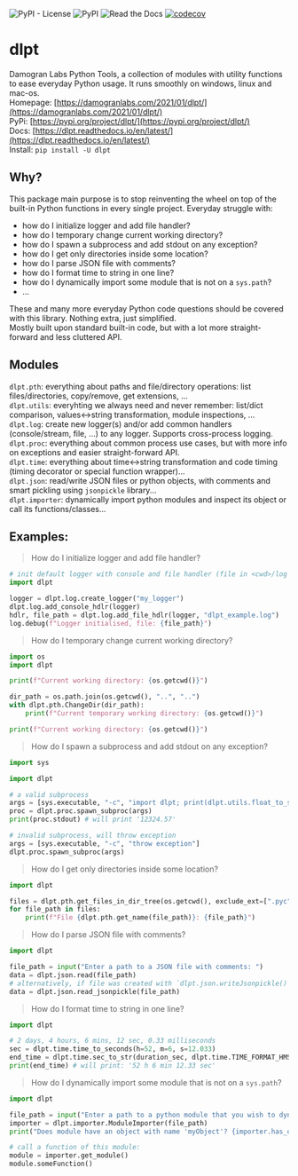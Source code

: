 ![PyPI - License](https://img.shields.io/pypi/l/dlpt)
![PyPI](https://img.shields.io/pypi/v/dlpt)
![Read the Docs](https://img.shields.io/readthedocs/dlpt)
[![codecov](https://codecov.io/gh/damogranlabs/dlpt/branch/main/graph/badge.svg?token=9RXXPWZHRF)](https://codecov.io/gh/damogranlabs/dlpt)

# dlpt
Damogran Labs Python Tools, a collection of modules with utility functions to ease everyday Python 
usage. It runs smoothly on windows, linux and mac-os.  
Homepage: [https://damogranlabs.com/2021/01/dlpt/](https://damogranlabs.com/2021/01/dlpt/)  
PyPi: [https://pypi.org/project/dlpt/](https://pypi.org/project/dlpt/)  
Docs: [https://dlpt.readthedocs.io/en/latest/](https://dlpt.readthedocs.io/en/latest/)  
Install: `pip install -U dlpt`  

## Why?
This package main purpose is to stop reinventing the wheel on top of the built-in Python functions 
in every single project. Everyday struggle with:
* how do I initialize logger and add file handler?
* how do I temporary change current working directory?
* how do I spawn a subprocess and add stdout on any exception?
* how do I get only directories inside some location?
* how do I parse JSON file with comments?
* how do I format time to string in one line?
* how do I dynamically import some module that is not on a `sys.path`?
* ...

These and many more everyday Python code questions should be covered with this library. Nothing extra,
just simplified.  
Mostly built upon standard built-in code, but with a lot more straight-forward and less cluttered API.

## Modules
`dlpt.pth`: everything about paths and file/directory operations: list files/directories, copy/remove, get extensions, ...  
`dlpt.utils`: everyhting we always need and never remember: list/dict comparison, values<->string transformation, module inspections, ...  
`dlpt.log`: create new logger(s) and/or add common handlers (console/stream, file, ...) to any logger. Supports cross-process logging.  
`dlpt.proc`: everything about common process use cases, but with more info on exceptions and easier straight-forward API.  
`dlpt.time`: everything about time<->string transformation and code timing (timing decorator or special function wrapper)...  
`dlpt.json`: read/write JSON files or python objects, with comments and smart pickling using `jsonpickle` library...  
`dlpt.importer`: dynamically import python modules and inspect its object or call its functions/classes...


## Examples:  
> How do I initialize logger and add file handler?
```python
# init default logger with console and file handler (file in <cwd>/log sub-directory)
import dlpt

logger = dlpt.log.create_logger("my_logger")
dlpt.log.add_console_hdlr(logger)
hdlr, file_path = dlpt.log.add_file_hdlr(logger, "dlpt_example.log")
log.debug(f"Logger initialised, file: {file_path}")
```

> How do I temporary change current working directory?
```python
import os
import dlpt

print(f"Current working directory: {os.getcwd()}")

dir_path = os.path.join(os.getcwd(), "..", "..")
with dlpt.pth.ChangeDir(dir_path):
    print(f"Current temporary working directory: {os.getcwd()}")

print(f"Current working directory: {os.getcwd()}")
```

> How do I spawn a subprocess and add stdout on any exception?
```python
import sys

import dlpt

# a valid subprocess
args = [sys.executable, "-c", "import dlpt; print(dlpt.utils.float_to_str(12324.5678))"]
proc = dlpt.proc.spawn_subproc(args)
print(proc.stdout) # will print '12324.57'

# invalid subprocess, will throw exception
args = [sys.executable, "-c", "throw exception"]
dlpt.proc.spawn_subproc(args)
```

> How do I get only directories inside some location?
```python
import dlpt

files = dlpt.pth.get_files_in_dir_tree(os.getcwd(), exclude_ext=[".pyc"])
for file_path in files:
    print(f"File {dlpt.pth.get_name(file_path)}: {file_path}")
```
> How do I parse JSON file with comments?
```python
import dlpt

file_path = input("Enter a path to a JSON file with comments: ")
data = dlpt.json.read(file_path)
# alternatively, if file was created with `dlpt.json.writeJsonpickle()`, user can:
data = dlpt.json.read_jsonpickle(file_path)
```

> How do I format time to string in one line?
```python
import dlpt

# 2 days, 4 hours, 6 mins, 12 sec, 0.33 milliseconds
sec = dlpt.time.time_to_seconds(h=52, m=6, s=12.033)
end_time = dlpt.time.sec_to_str(duration_sec, dlpt.time.TIME_FORMAT_HMS_STRING)
print(end_time) # will print: '52 h 6 min 12.33 sec'
```

> How do I dynamically import some module that is not on a `sys.path`?
```python
import dlpt

file_path = input("Enter a path to a python module that you wish to dynamically import: ")
importer = dlpt.importer.ModuleImporter(file_path)
print("Does module have an object with name 'myObject'? {importer.has_object('myObject')}")

# call a function of this module:
module = importer.get_module()
module.someFunction()
```



